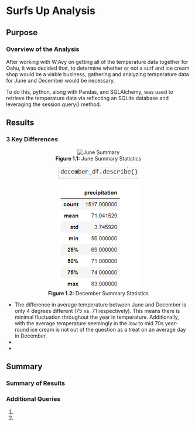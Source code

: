 <h1>Surfs Up Analysis</h1>

<h2>Purpose</h2>

<h3>Overview of the Analysis</h3>
<p>
  After working with W.Avy on getting all of the temperature data together for Oahu, it was decided that, to determine whether or not a surf and ice cream shop would be a viable business, gathering and analyzing temperature data for June and December would be necessary.
</p>
<p>
  To do this, python, along with Pandas, and SQLAlchemy, was used to retrieve the temperature data via reflecting an SQLite database and leveraging the session.query() method.
</p>
<h2>Results</h2>

<h3>3 Key Differences</h3>
<p align="center">
<img src="https://user-images.githubusercontent.com/78180065/115879182-ff9e6480-a40e-11eb-90e0-a1e439bc1a54.png" alt="June Summary"><br>
  <b>Figure 1.1:</b> June Summary Statistics
</p>
<p align="center">
<img src="https://github.com/tc9993/surfs_up/blob/main/Resources/december_summary.png?raw=true" alt="December Summary"><br>
  <b>Figure 1.2:</b> December Summary Statistics
</p>
<ul>
<li>The difference in average temperature between June and December is only 4 degrees different (75 vs. 71 respectively).  This means there is minimal fluctuation throughout the year in temperature.  Additionally, with the average temperature seemingly in the low to mid 70s year-round ice cream is not out of the question as a treat on an average day in December.</li>
<li></li>
<li></li>
</ul>

<h2>Summary</h2>

<h3>Summary of Results</h3>

<h3>Additional Queries</h3>
<ol>
  <li></li>
  <li></li>
</ol>
